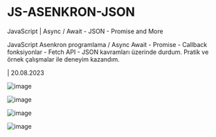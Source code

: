 # JS-ASENKRON-JSON
JavaScript | Async / Await - JSON - Promise and More


JavaScript Asenkron programlama / Async Await - Promise - Callback fonksiyonlar - Fetch API - JSON kavramları üzerinde durdum. Pratik ve örnek çalışmalar ile deneyim kazandım.

| 20.08.2023

![image](https://github.com/HamzaDogann/JS-ASENKRON-JSON/assets/93007915/194241d2-833c-439a-bb9d-c477c59f3ba2)

![image](https://github.com/HamzaDogann/JS-ASENKRON-JSON/assets/93007915/afe38c97-37d6-47b2-9556-56caa3eb628f)

![image](https://github.com/HamzaDogann/JS-ASENKRON-JSON/assets/93007915/ae5023cd-ddfb-4d9c-877d-1be5f6f35e2d)

![image](https://github.com/HamzaDogann/JS-ASENKRON-JSON/assets/93007915/778a2004-3a3c-4492-ad34-300c00c592fe)
